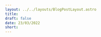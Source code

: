 ```yaml
---
layout: ../../layouts/BlogPostLayout.astro
title: 
draft: false
date: 23/03/2022
short: 
---
```

